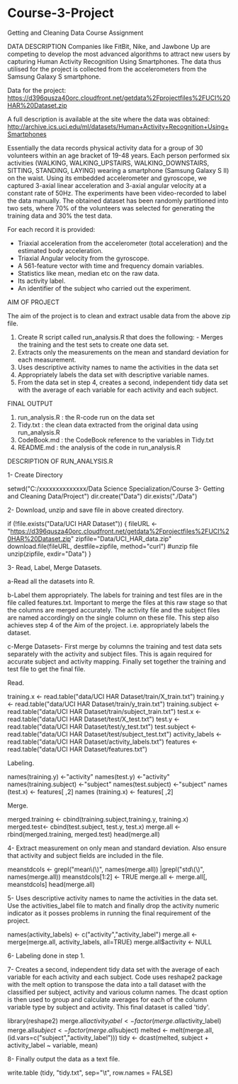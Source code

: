 # Course-3-Project

Getting and Cleaning Data Course Assignment

DATA DESCRIPTION
Companies like FitBit, Nike, and Jawbone Up are competing to develop the most advanced algorithms to attract new users by capturing Human Activity Recognition Using Smartphones. The data thus utilised for the project is collected from the accelerometers from the Samsung Galaxy S smartphone. 

Data for the project:
https://d396qusza40orc.cloudfront.net/getdata%2Fprojectfiles%2FUCI%20HAR%20Dataset.zip

A full description is available at the site where the data was obtained:
http://archive.ics.uci.edu/ml/datasets/Human+Activity+Recognition+Using+Smartphones

Essentially the data records physical activity data for a group of 30 volunteers within an age bracket of 19-48 years. Each person performed six activities (WALKING, WALKING_UPSTAIRS, WALKING_DOWNSTAIRS, SITTING, STANDING, LAYING) wearing a smartphone (Samsung Galaxy S II) on the waist. Using its embedded accelerometer and gyroscope, we captured 3-axial linear acceleration and 3-axial angular velocity at a constant rate of 50Hz. The experiments have been video-recorded to label the data manually. The obtained dataset has been randomly partitioned into two sets, where 70% of the volunteers was selected for generating the training data and 30% the test data. 

For each record it is provided:
- Triaxial acceleration from the accelerometer (total acceleration) and the estimated body acceleration.
- Triaxial Angular velocity from the gyroscope. 
- A 561-feature vector with time and frequency domain variables. 
- Statistics like mean, median etc on the raw data.
- Its activity label. 
- An identifier of the subject who carried out the experiment.

AIM OF PROJECT

The aim of the project is to clean and extract usable data from the above zip file.
1. Create R script called run_analysis.R that does the following: - Merges the training and the test sets to create one data set. 
2. Extracts only the measurements on the mean and standard deviation for each measurement. 
3. Uses descriptive activity names to name the activities in the data set 
4. Appropriately labels the data set with descriptive variable names. 
5. From the data set in step 4, creates a second, independent tidy data set with the average of each variable for each activity and each subject.

FINAL OUTPUT

1. run_analysis.R : the R-code run on the data set
2. Tidy.txt : the clean data extracted from the original data using run_analysis.R
3. CodeBook.md : the CodeBook reference to the variables in Tidy.txt
4. README.md : the analysis of the code in run_analysis.R

DESCRIPTION OF RUN_ANALYSIS.R

1- Create Directory

setwd("C:/xxxxxxxxxxxxxx/Data Science Specialization/Course 3- Getting and Cleaning Data/Project")
dir.create("Data")
dir.exists("./Data")

2- Download, unzip and save file in above created directory.

if (!file.exists("Data/UCI HAR Dataset")) {
   fileURL <- "https://d396qusza40orc.cloudfront.net/getdata%2Fprojectfiles%2FUCI%20HAR%20Dataset.zip"
  zipfile="Data/UCI_HAR_data.zip"
  download.file(fileURL, destfile=zipfile, method="curl")
  #unzip file
  unzip(zipfile, exdir="Data")
}

3- Read, Label, Merge Datasets. 


  a-Read all the datasets into R.
  
  b-Label them appropriately. The labels for training and test files are in the file called features.txt. Important to merge the files        at this raw stage so that the columns are merged accurately. The activity file and the subject files are named accordingly on the        single column on these file. This step also achieves step 4 of the Aim of the project. i.e. appropriately labels the dataset.
  
  c-Merge Datasets- First merge by columns the training and test data sets separately with the activity and subject files. This is again    required for accurate subject and activity mapping. Finally set together the training and test file to get the final file.
  
  Read. 
  
  training.x <- read.table("data/UCI HAR Dataset/train/X_train.txt")
  training.y <- read.table("data/UCI HAR Dataset/train/y_train.txt")
  training.subject <- read.table("data/UCI HAR Dataset/train/subject_train.txt")
  test.x <- read.table("data/UCI HAR Dataset/test/X_test.txt")
  test.y <- read.table("data/UCI HAR Dataset/test/y_test.txt")
  test.subject <- read.table("data/UCI HAR Dataset/test/subject_test.txt")
  activity_labels <- read.table("data/UCI HAR Dataset/activity_labels.txt")
  features <- read.table("data/UCI HAR Dataset/features.txt")  
  
  Labeling.
  
  names(training.y) <-"activity"
  names(test.y) <-"activity"
  names(training.subject) <-"subject"
  names(test.subject) <-"subject"
  names (test.x) <- features[ ,2]
  names (training.x) <- features[ ,2]
  
  Merge.
  
  merged.training <- cbind(training.subject,training.y, training.x)
  merged.test<- cbind(test.subject, test.y, test.x)
  merge.all <-rbind(merged.training, merged.test)
  head(merge.all)


4- Extract measurement on only mean and standard deviation. Also ensure that activity and subject fields are included in the file.

  meanstdcols <- grepl("mean\\(\\)", names(merge.all)) |grepl("std\\(\\)", names(merge.all))
  meanstdcols[1:2] <- TRUE
  merge.all <- merge.all[, meanstdcols]
  head(merge.all)


5- Uses descriptive activity names to name the activities in the data set. Use the activities_label file to match and finally drop the activity numeric indicator as it posses problems in running the final requirement of the project.

  names(activity_labels) <- c("activity","activity_label")
  merge.all <- merge(merge.all, activity_labels, all=TRUE)
  merge.all$activity <- NULL        
  
  
6- Labeling done in step 1.


7- Creates a second, independent tidy data set with the average of each variable for each activity and each subject. Code uses reshape2 package with the melt option to transpose the data into a tall dataset with the classified per subject, activity and various column names. The dcast option is then used to group and calculate averages for each of the column variable type by subject and activity. This final dataset is called 'tidy'.

 library(reshape2)
  merge.all$activity_label <- factor(merge.all$activity_label)
  merge.all$subject <- factor(merge.all$subject)
  melted <- melt(merge.all, (id.vars=c("subject","activity_label")))
  tidy <- dcast(melted, subject + activity_label ~ variable, mean)
  
  
8- Finally output the data as a text file.
 
   write.table (tidy, "tidy.txt", sep="\t", row.names = FALSE)

  

